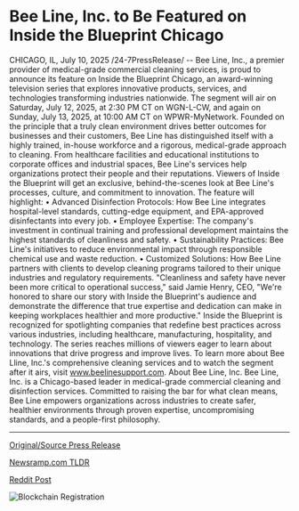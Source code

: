 # Bee Line, Inc. to Be Featured on Inside the Blueprint Chicago

CHICAGO, IL, July 10, 2025 /24-7PressRelease/ -- Bee Line, Inc., a premier provider of medical-grade commercial cleaning services, is proud to announce its feature on Inside the Blueprint Chicago, an award-winning television series that explores innovative products, services, and technologies transforming industries nationwide.  The segment will air on Saturday, July 12, 2025, at 2:30 PM CT on WGN-L-CW, and again on Sunday, July 13, 2025, at 10:00 AM CT on WPWR-MyNetwork.  Founded on the principle that a truly clean environment drives better outcomes for businesses and their customers, Bee Line has distinguished itself with a highly trained, in-house workforce and a rigorous, medical-grade approach to cleaning. From healthcare facilities and educational institutions to corporate offices and industrial spaces, Bee Line's services help organizations protect their people and their reputations.  Viewers of Inside the Blueprint will get an exclusive, behind-the-scenes look at Bee Line's processes, culture, and commitment to innovation. The feature will highlight: • Advanced Disinfection Protocols: How Bee Line integrates hospital-level standards, cutting-edge equipment, and EPA-approved disinfectants into every job. • Employee Expertise: The company's investment in continual training and professional development maintains the highest standards of cleanliness and safety. • Sustainability Practices: Bee Line's initiatives to reduce environmental impact through responsible chemical use and waste reduction. • Customized Solutions: How Bee Line partners with clients to develop cleaning programs tailored to their unique industries and regulatory requirements.  "Cleanliness and safety have never been more critical to operational success," said Jamie Henry, CEO, "We're honored to share our story with Inside the Blueprint's audience and demonstrate the difference that true expertise and dedication can make in keeping workplaces healthier and more productive."  Inside the Blueprint is recognized for spotlighting companies that redefine best practices across various industries, including healthcare, manufacturing, hospitality, and technology. The series reaches millions of viewers eager to learn about innovations that drive progress and improve lives.  To learn more about Bee Lline, Inc.'s comprehensive cleaning services and to watch the segment after it airs, visit www.beelinesupport.com.  About Bee Line, Inc. Bee Line, Inc. is a Chicago-based leader in medical-grade commercial cleaning and disinfection services. Committed to raising the bar for what clean means, Bee Line empowers organizations across industries to create safer, healthier environments through proven expertise, uncompromising standards, and a people-first philosophy. 

---

[Original/Source Press Release](https://www.24-7pressrelease.com/press-release/524714/bee-line-inc-to-be-featured-on-inside-the-blueprint-chicago)
                    

[Newsramp.com TLDR](https://newsramp.com/curated-news/bee-line-inc-showcases-medical-grade-cleaning-on-inside-the-blueprint/d3452b5576b19681fe18253e7cf3d94d) 

 



[Reddit Post](https://www.reddit.com/r/Business_NewsRamp/comments/1lw6igx/bee_line_inc_showcases_medicalgrade_cleaning_on/) 



![Blockchain Registration](https://cdn.newsramp.app/24-7PressRelease/qrcode/257/10/fondkkd7.webp)